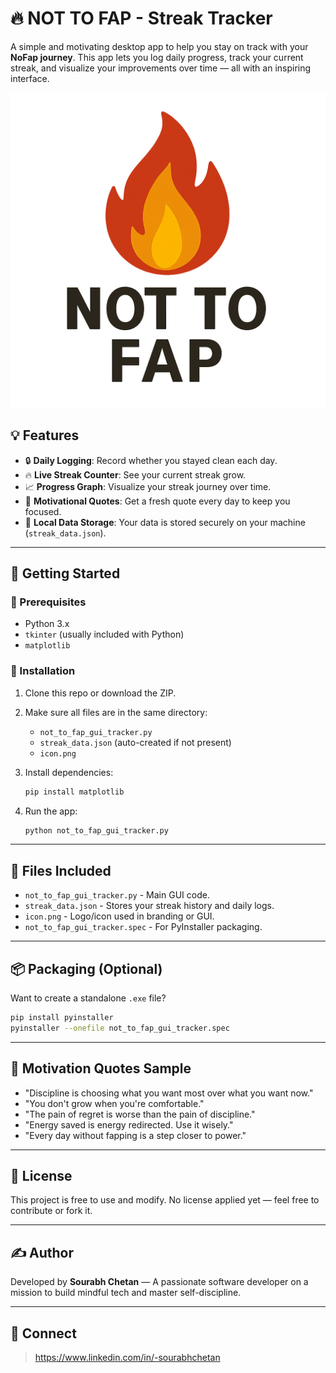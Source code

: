 
# 🔥 NOT TO FAP - Streak Tracker

A simple and motivating desktop app to help you stay on track with your **NoFap journey**. This app lets you log daily progress, track your current streak, and visualize your improvements over time — all with an inspiring interface.

![App Icon](icon.png)

## 💡 Features

- 🔒 **Daily Logging**: Record whether you stayed clean each day.
- 🔥 **Live Streak Counter**: See your current streak grow.
- 📈 **Progress Graph**: Visualize your streak journey over time.
- 🧠 **Motivational Quotes**: Get a fresh quote every day to keep you focused.
- 💾 **Local Data Storage**: Your data is stored securely on your machine (`streak_data.json`).

---

## 🚀 Getting Started

### 🧰 Prerequisites

- Python 3.x
- `tkinter` (usually included with Python)
- `matplotlib`

### 🔧 Installation

1. Clone this repo or download the ZIP.
2. Make sure all files are in the same directory:
    - `not_to_fap_gui_tracker.py`
    - `streak_data.json` (auto-created if not present)
    - `icon.png`
3. Install dependencies:
   ```bash
   pip install matplotlib
   ```

4. Run the app:
   ```bash
   python not_to_fap_gui_tracker.py
   ```

---



## 📁 Files Included

- `not_to_fap_gui_tracker.py` - Main GUI code.
- `streak_data.json` - Stores your streak history and daily logs.
- `icon.png` - Logo/icon used in branding or GUI.
- `not_to_fap_gui_tracker.spec` - For PyInstaller packaging.

---

## 📦 Packaging (Optional)

Want to create a standalone `.exe` file?

```bash
pip install pyinstaller
pyinstaller --onefile not_to_fap_gui_tracker.spec
```

---

## 🙌 Motivation Quotes Sample

- "Discipline is choosing what you want most over what you want now."
- "You don't grow when you're comfortable."
- "The pain of regret is worse than the pain of discipline."
- "Energy saved is energy redirected. Use it wisely."
- "Every day without fapping is a step closer to power."

---

## 📜 License

This project is free to use and modify. No license applied yet — feel free to contribute or fork it.

---

## ✍️ Author

Developed by **Sourabh Chetan** — A passionate software developer on a mission to build mindful tech and master self-discipline.

---

## 🔗 Connect

> https://www.linkedin.com/in/-sourabhchetan
